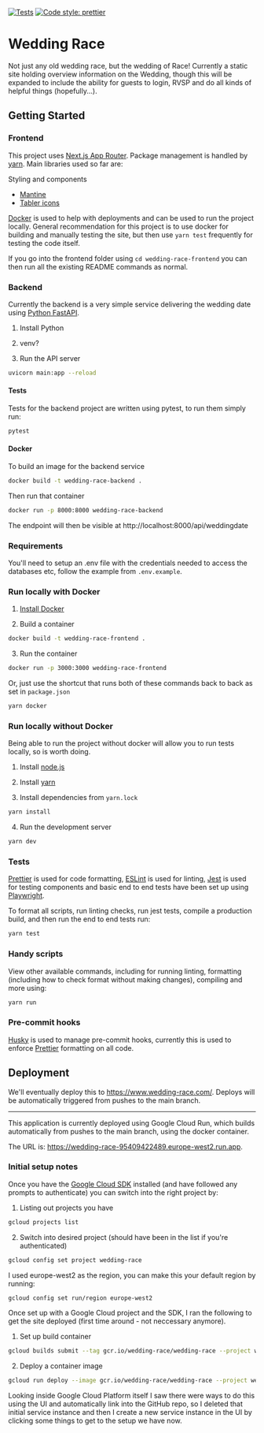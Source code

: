 [![Tests](https://github.com/cjrace/wedding-race/actions/workflows/tests.yml/badge.svg)](https://github.com/cjrace/wedding-race/actions/workflows/tests.yml)
[![Code style: prettier](https://img.shields.io/badge/code_style-prettier-ff69b4.svg?style=flat)](https://github.com/prettier/prettier)

# Wedding Race

Not just any old wedding race, but the wedding of Race! Currently a static site holding overview information on the Wedding, though this will be expanded to include the ability for guests to login, RVSP and do all kinds of helpful things (hopefully...).

## Getting Started

### Frontend
This project uses [Next.js App Router](https://nextjs.org/docs/app). Package management is handled by [yarn](https://yarnpkg.com/getting-started). Main libraries used so far are:

Styling and components

- [Mantine](https://mantine.dev/)
- [Tabler icons](https://tabler-icons.io/)

[Docker](https://www.docker.com/) is used to help with deployments and can be used to run the project locally. General recommendation for this project is to use docker for building and manually testing the site, but then use `yarn test` frequently for testing the code itself.

If you go into the frontend folder using `cd wedding-race-frontend` you can then run all the existing README commands as normal.

### Backend
Currently the backend is a very simple service delivering the wedding date using [Python FastAPI](https://fastapi.tiangolo.com/).

1. Install Python

2. venv?

3. Run the API server

```bash
uvicorn main:app --reload
```

#### Tests

Tests for the backend project are written using pytest, to run them simply run:

```bash
pytest
```

#### Docker

To build an image for the backend service

```bash
docker build -t wedding-race-backend .
```

Then run that container

```bash
docker run -p 8000:8000 wedding-race-backend
```

The endpoint will then be visible at http://localhost:8000/api/weddingdate

### Requirements

You'll need to setup an .env file with the credentials needed to access the databases etc, follow the example from `.env.example`.

### Run locally with Docker

1. [Install Docker](https://docs.docker.com/get-docker/)

2. Build a container

```bash
docker build -t wedding-race-frontend .
```

3. Run the container

```bash
docker run -p 3000:3000 wedding-race-frontend
```

Or, just use the shortcut that runs both of these commands back to back as set in `package.json`

```bash
yarn docker
```

### Run locally without Docker

Being able to run the project without docker will allow you to run tests locally, so is worth doing.

1. Install [node.js](https://nodejs.org/en/download)

2. Install [yarn](https://yarnpkg.com/getting-started/install)

3. Install dependencies from `yarn.lock`

```bash
yarn install
```

4. Run the development server

```bash
yarn dev
```

### Tests

[Prettier](https://prettier.io/) is used for code formatting, [ESLint](https://eslint.org/) is used for linting, [Jest](https://jestjs.io/) is used for testing components and basic end to end tests have been set up using [Playwright](https://playwright.dev/).

To format all scripts, run linting checks, run jest tests, compile a production build, and then run the end to end tests run:

```bash
yarn test
```

### Handy scripts

View other available commands, including for running linting, formatting (including how to check format without making changes), compiling and more using:

```bash
yarn run
```

### Pre-commit hooks

[Husky](https://typicode.github.io/husky) is used to manage pre-commit hooks, currently this is used to enforce [Prettier](https://prettier.io/) formatting on all code.

## Deployment

We'll eventually deploy this to https://www.wedding-race.com/. Deploys will be automatically triggered from pushes to the main branch.

---

This application is currently deployed using Google Cloud Run, which builds automatically from pushes to the main branch, using the docker container.

The URL is: https://wedding-race-95409422489.europe-west2.run.app.

### Initial setup notes

Once you have the [Google Cloud SDK](https://cloud.google.com/sdk?hl=en) installed (and have followed any prompts to authenticate) you can switch into the right project by:

1. Listing out projects you have

```bash
gcloud projects list
```

2. Switch into desired project (should have been in the list if you're authenticated)

```bash
gcloud config set project wedding-race
```

I used europe-west2 as the region, you can make this your default region by running:

```bash
gcloud config set run/region europe-west2
```

Once set up with a Google Cloud project and the SDK, I ran the following to get the site deployed (first time around - not neccessary anymore).

1. Set up build container

```bash
gcloud builds submit --tag gcr.io/wedding-race/wedding-race --project wedding-race
```

2. Deploy a container image

```bash
gcloud run deploy --image gcr.io/wedding-race/wedding-race --project wedding-race --platform managed --allow-unauthenticated
```

Looking inside Google Cloud Platform itself I saw there were ways to do this using the UI and automatically link into the GitHub repo, so I deleted that initial service instance and then I create a new service instance in the UI by clicking some things to get to the setup we have now.
